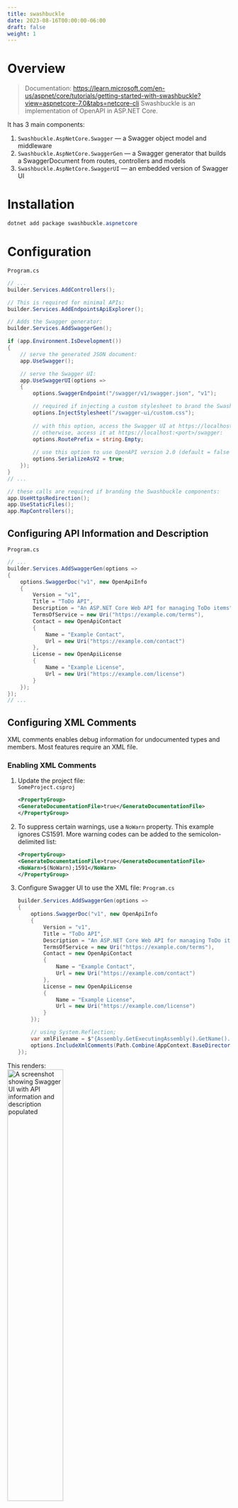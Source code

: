 ```yaml
---
title: swashbuckle
date: 2023-08-16T00:00:00-06:00
draft: false
weight: 1
---
```


# Overview
> Documentation: https://learn.microsoft.com/en-us/aspnet/core/tutorials/getting-started-with-swashbuckle?view=aspnetcore-7.0&tabs=netcore-cli
Swashbuckle is an implementation of OpenAPI in ASP.NET Core.

It has 3 main components:
1. `Swashbuckle.AspNetCore.Swagger` — a Swagger object model and middleware
2. `Swashbuckle.AspNetCore.SwaggerGen` — a Swagger generator that builds a SwaggerDocument from routes, controllers and models
3. `Swashbuckle.AspNetCore.SwaggerUI` — an embedded version of Swagger UI 

# Installation
```powershell
dotnet add package swashbuckle.aspnetcore
```

# Configuration
`Program.cs`
```cs {hl_lines=[5,7]}
// ...
builder.Services.AddControllers();

// This is required for minimal APIs:
builder.Services.AddEndpointsApiExplorer();

// Adds the Swagger generator:
builder.Services.AddSwaggerGen();

if (app.Environment.IsDevelopment())
{
    // serve the generated JSON document:
    app.UseSwagger();

    // serve the Swagger UI:
    app.UseSwaggerUI(options =>
    {
        options.SwaggerEndpoint("/swagger/v1/swagger.json", "v1");

        // required if injecting a custom stylesheet to brand the Swashbuckle components:
        options.InjectStylesheet("/swagger-ui/custom.css");
   
        // with this option, access the Swagger UI at https://localhost:<port>
        // otherwise, access it at https://localhost:<port>/swagger:
        options.RoutePrefix = string.Empty;
        
        // use this option to use OpenAPI version 2.0 (default = false (3.0)):
        options.SerializeAsV2 = true;
    });
}
// ...

// these calls are required if branding the Swashbuckle components:
app.UseHttpsRedirection();
app.UseStaticFiles();
app.MapControllers();
```

## Configuring API Information and Description
`Program.cs`
```cs
// ...
builder.Services.AddSwaggerGen(options =>
{
    options.SwaggerDoc("v1", new OpenApiInfo
    {
        Version = "v1",
        Title = "ToDo API",
        Description = "An ASP.NET Core Web API for managing ToDo items",
        TermsOfService = new Uri("https://example.com/terms"),
        Contact = new OpenApiContact
        {
            Name = "Example Contact",
            Url = new Uri("https://example.com/contact")
        },
        License = new OpenApiLicense
        {
            Name = "Example License",
            Url = new Uri("https://example.com/license")
        }
    });
});
// ...
```

## Configuring XML Comments
XML comments enables debug information for undocumented types and members. Most features require an XML file.

### Enabling XML Comments
1. Update the project file:  
    `SomeProject.csproj`
    ```xml
    <PropertyGroup>
    <GenerateDocumentationFile>true</GenerateDocumentationFile>
    </PropertyGroup>
    ```
2. To suppress certain warnings, use a `NoWarn` property. This example ignores CS1591. More warning codes can be added to the semicolon-delimited list:
    ```xml
    <PropertyGroup>
    <GenerateDocumentationFile>true</GenerateDocumentationFile>
    <NoWarn>$(NoWarn);1591</NoWarn>
    </PropertyGroup>
    ```
3. Configure Swagger UI to use the XML file:
    `Program.cs`  
    ```cs
    builder.Services.AddSwaggerGen(options =>
    {
        options.SwaggerDoc("v1", new OpenApiInfo
        {
            Version = "v1",
            Title = "ToDo API",
            Description = "An ASP.NET Core Web API for managing ToDo items",
            TermsOfService = new Uri("https://example.com/terms"),
            Contact = new OpenApiContact
            {
                Name = "Example Contact",
                Url = new Uri("https://example.com/contact")
            },
            License = new OpenApiLicense
            {
                Name = "Example License",
                Url = new Uri("https://example.com/license")
            }
        });

        // using System.Reflection;
        var xmlFilename = $"{Assembly.GetExecutingAssembly().GetName().Name}.xml";
        options.IncludeXmlComments(Path.Combine(AppContext.BaseDirectory, xmlFilename));
    });
    ```

This renders:  
<img src="image.png" alt="A screenshot showing Swagger UI with API information and description populated" width="50%" height="50%">

# Using Swagger
## Accessing Swagger
Navigate to `https://localhost:<port>/swagger/v1/swagger.json`.  This should match `openapi.json` in the project.

To access the Swagger UI, navigate to `https://localhost:<port>/swagger`.

## Applying XML Comments
1. Add triple-slash comments to an action:
    ```cs
    /// <summary>
    /// Creates a TodoItem.
    /// </summary>
    /// <param name="item"></param>
    /// <returns>A newly created TodoItem</returns>
    /// <remarks>
    /// Sample request:
    ///
    ///     POST /Todo
    ///     {
    ///        "id": 1,
    ///        "name": "Item #1",
    ///        "isComplete": true
    ///     }
    ///
    /// </remarks>
    /// <response code="201">Returns the newly created item</response>
    /// <response code="400">If the item is null</response>
    [HttpPost]
    [ProducesResponseType(StatusCodes.Status201Created)]
    [ProducesResponseType(StatusCodes.Status400BadRequest)]
    public async Task<IActionResult> Create(TodoItem item)
    {
        _context.TodoItems.Add(item);
        await _context.SaveChangesAsync();

        return CreatedAtAction(nameof(Get), new { id = item.Id }, item);
    }
    ```

    This renders:  
    <img src="image-1.png" alt="A screenshot of Swagger UI showing the use of XML comments" width="50%" height="50%">

2. Add data annotations to the model: 
    ```cs
    using System.ComponentModel;
    using System.ComponentModel.DataAnnotations;

    namespace SwashbuckleSample.Models;

    public class TodoItem
    {
        public long Id { get; set; }

        [Required]
        public string Name { get; set; } = null!;

        [DefaultValue(false)]
        public bool IsComplete { get; set; }
    }
    ```

3. Add attributes to the controllers:
    ```cs
    [ApiController]
    [Route("api/[controller]")]
    [Produces("application/json")]
    public class TodoController : ControllerBase
    {
        // ...
    }
    ```

    This renders:  
    <img alt="A screenshot of Swagger UI showing the result of annotating the model and adding attributes to controllers" src="image-2.png" width="50%" height="50%">

*API conventions* can be used in place of attributes if desired.

# See Also
[Swashbuckle.AspNetCore.Annotations](https://github.com/domaindrivendev/Swashbuckle.AspNetCore/#swashbuckleaspnetcoreannotations) — extensions that enable and enrich the response, schema, and parameter metadata.